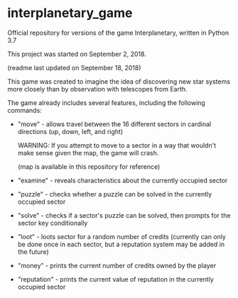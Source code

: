 # interplanetary_game
Official repository for versions of the game Interplanetary, written in Python 3.7

This project was started on September 2, 2018.

(readme last updated on September 18, 2018)

This game was created to imagine the idea of discovering new star systems more closely than by observation with telescopes from Earth.

The game already includes several features, including the following commands:

 - "move" - allows travel between the 16 different sectors in cardinal directions (up, down, left, and right)

   WARNING: If you attempt to move to a sector in a way that wouldn't make sense given the map, the game will crash.
   
   (map is available in this repository for reference)
 
 - "examine" - reveals characteristics about the currently occupied sector

 - "puzzle" - checks whether a puzzle can be solved in the currently occupied sector

 - "solve" - checks if a sector's puzzle can be solved, then prompts for the sector key conditionally

 - "loot" -  loots sector for a random number of credits (currently can only be done once in each sector, but a reputation system may be added in the future)

 - "money" - prints the current number of credits owned by the player

 - "reputation" - prints the current value of reputation in the currently occupied sector
